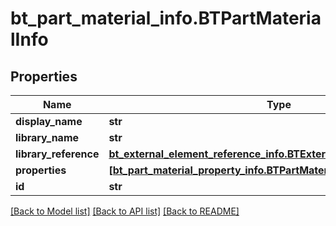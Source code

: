 # bt_part_material_info.BTPartMaterialInfo

## Properties
Name | Type | Description | Notes
------------ | ------------- | ------------- | -------------
**display_name** | **str** |  | [optional] 
**library_name** | **str** |  | [optional] 
**library_reference** | [**bt_external_element_reference_info.BTExternalElementReferenceInfo**](BTExternalElementReferenceInfo.md) |  | [optional] 
**properties** | [**[bt_part_material_property_info.BTPartMaterialPropertyInfo]**](BTPartMaterialPropertyInfo.md) |  | [optional] 
**id** | **str** |  | [optional] 

[[Back to Model list]](../README.md#documentation-for-models) [[Back to API list]](../README.md#documentation-for-api-endpoints) [[Back to README]](../README.md)


